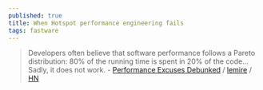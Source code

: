```yaml
---
published: true
title: When Hotspot performance engineering fails
tags: fastware
---
```

> Developers often believe that software performance follows a Pareto distribution: 80% of the running time is spent in 20% of the code... Sadly, it does not work. - [Performance Excuses Debunked](https://www.youtube.com/watch?v=x2EOOJg8FkA) / [lemire](https://lemire.me/blog/2023/04/27/hotspot-performance-engineering-fails/) / [HN](https://news.ycombinator.com/item?id=35730764)